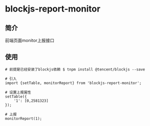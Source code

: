 # blockjs-report-monitor

## 简介
前端页面monitor上报接口

## 使用
```
# 前提是已经安装了blockjs依赖 $ tnpm install @tencent/blockjs --save

# 引入
import {setTable, monitorReport} from 'blockjs-report-monitor';

# 设置上报属性
setTable({
    '1': [0,2581323]
});

# 上报
monitorReport(1);
```